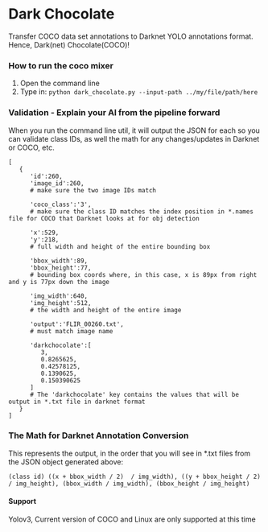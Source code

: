 # Dark Chocolate #

Transfer COCO data set annotations to Darknet YOLO annotations format. Hence, Dark(net) Chocolate(COCO)!

### How to run the coco mixer
1. Open the command line
2. Type in:  ```python dark_chocolate.py --input-path ../my/file/path/here```

### Validation - Explain your AI from the pipeline forward
When you run the command line util, it will output the JSON for each so you can validate class IDs, as well the math for any changes/updates in Darknet or COCO, etc.

```
[  
   {  
      'id':260,
      'image_id':260,
      # make sure the two image IDs match
      
      'coco_class':'3',
      # make sure the class ID matches the index position in *.names file for COCO that Darknet looks at for obj detection
      
      'x':529,
      'y':218,
      # full width and height of the entire bounding box 
      
      'bbox_width':89,
      'bbox_height':77,
      # bounding box coords where, in this case, x is 89px from right and y is 77px down the image
      
      'img_width':640,
      'img_height':512,
      # the width and height of the entire image
      
      'output':'FLIR_00260.txt',
      # must match image name
      
      'darkchocolate':[  
         3,
         0.8265625,
         0.42578125,
         0.1390625,
         0.150390625
      ]
      # The 'darkchocolate' key contains the values that will be output in *.txt file in darknet format
   }
]
```

### The Math for Darknet Annotation Conversion
This represents the output, in the order that you will see in *.txt files from the JSON object generated above:
```
(class id) ((x + bbox_width / 2)  / img_width), ((y + bbox_height / 2) / img_height), (bbox_width / img_width), (bbox_height / img_height)
```

#### Support
Yolov3, Current version of COCO and Linux are only supported at this time


